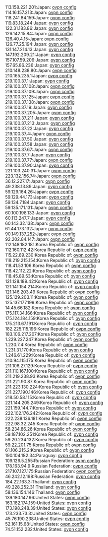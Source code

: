 113.158.221.201:Japan: [ovpn config](vpn/113_158_221_201.ovpn)  
114.16.157.213:Japan: [ovpn config](vpn/114_16_157_213.ovpn)  
118.241.84.159:Japan: [ovpn config](vpn/118_241_84_159.ovpn)  
119.83.18.244:Japan: [ovpn config](vpn/119_83_18_244.ovpn)  
122.31.183.86:Japan: [ovpn config](vpn/122_31_183_86.ovpn)  
126.142.15.84:Japan: [ovpn config](vpn/126_142_15_84.ovpn)  
126.40.4.15:Japan: [ovpn config](vpn/126_40_4_15.ovpn)  
126.77.25.194:Japan: [ovpn config](vpn/126_77_25_194.ovpn)  
131.147.214.13:Japan: [ovpn config](vpn/131_147_214_13.ovpn)  
147.192.209.21:Japan: [ovpn config](vpn/147_192_209_21.ovpn)  
157.107.59.206:Japan: [ovpn config](vpn/157_107_59_206.ovpn)  
157.65.86.236:Japan: [ovpn config](vpn/157_65_86_236.ovpn)  
210.148.238.80:Japan: [ovpn config](vpn/210_148_238_80.ovpn)  
210.165.235.1:Japan: [ovpn config](vpn/210_165_235_1.ovpn)  
219.100.37.1:Japan: [ovpn config](vpn/219_100_37_1.ovpn)  
219.100.37.108:Japan: [ovpn config](vpn/219_100_37_108.ovpn)  
219.100.37.109:Japan: [ovpn config](vpn/219_100_37_109.ovpn)  
219.100.37.125:Japan: [ovpn config](vpn/219_100_37_125.ovpn)  
219.100.37.138:Japan: [ovpn config](vpn/219_100_37_138.ovpn)  
219.100.37.19:Japan: [ovpn config](vpn/219_100_37_19.ovpn)  
219.100.37.205:Japan: [ovpn config](vpn/219_100_37_205.ovpn)  
219.100.37.211:Japan: [ovpn config](vpn/219_100_37_211.ovpn)  
219.100.37.213:Japan: [ovpn config](vpn/219_100_37_213.ovpn)  
219.100.37.22:Japan: [ovpn config](vpn/219_100_37_22.ovpn)  
219.100.37.4:Japan: [ovpn config](vpn/219_100_37_4.ovpn)  
219.100.37.50:Japan: [ovpn config](vpn/219_100_37_50.ovpn)  
219.100.37.58:Japan: [ovpn config](vpn/219_100_37_58.ovpn)  
219.100.37.67:Japan: [ovpn config](vpn/219_100_37_67.ovpn)  
219.100.37.7:Japan: [ovpn config](vpn/219_100_37_7.ovpn)  
219.100.37.77:Japan: [ovpn config](vpn/219_100_37_77.ovpn)  
219.100.37.90:Japan: [ovpn config](vpn/219_100_37_90.ovpn)  
221.103.240.31:Japan: [ovpn config](vpn/221_103_240_31.ovpn)  
223.132.156.74:Japan: [ovpn config](vpn/223_132_156_74.ovpn)  
36.12.227.17:Japan: [ovpn config](vpn/36_12_227_17.ovpn)  
49.238.13.89:Japan: [ovpn config](vpn/49_238_13_89.ovpn)  
59.129.164.26:Japan: [ovpn config](vpn/59_129_164_26.ovpn)  
59.129.44.173:Japan: [ovpn config](vpn/59_129_44_173.ovpn)  
59.134.7.184:Japan: [ovpn config](vpn/59_134_7_184.ovpn)  
59.135.171.131:Japan: [ovpn config](vpn/59_135_171_131.ovpn)  
60.100.198.133:Japan: [ovpn config](vpn/60_100_198_133.ovpn)  
60.113.247.7:Japan: [ovpn config](vpn/60_113_247_7.ovpn)  
60.143.32.138:Japan: [ovpn config](vpn/60_143_32_138.ovpn)  
61.44.173.132:Japan: [ovpn config](vpn/61_44_173_132.ovpn)  
90.149.137.252:Japan: [ovpn config](vpn/90_149_137_252.ovpn)  
92.202.84.147:Japan: [ovpn config](vpn/92_202_84_147.ovpn)  
112.148.182.181:Korea Republic of: [ovpn config](vpn/112_148_182_181.ovpn)  
112.160.112.42:Korea Republic of: [ovpn config](vpn/112_160_112_42.ovpn)  
115.22.89.230:Korea Republic of: [ovpn config](vpn/115_22_89_230.ovpn)  
118.219.215.154:Korea Republic of: [ovpn config](vpn/118_219_215_154.ovpn)  
118.41.53.106:Korea Republic of: [ovpn config](vpn/118_41_53_106.ovpn)  
118.42.112.22:Korea Republic of: [ovpn config](vpn/118_42_112_22.ovpn)  
118.45.89.53:Korea Republic of: [ovpn config](vpn/118_45_89_53.ovpn)  
121.128.189.42:Korea Republic of: [ovpn config](vpn/121_128_189_42.ovpn)  
121.141.154.214:Korea Republic of: [ovpn config](vpn/121_141_154_214.ovpn)  
121.146.203.49:Korea Republic of: [ovpn config](vpn/121_146_203_49.ovpn)  
125.129.203.11:Korea Republic of: [ovpn config](vpn/125_129_203_11.ovpn)  
125.137.177.199:Korea Republic of: [ovpn config](vpn/125_137_177_199.ovpn)  
14.45.66.182:Korea Republic of: [ovpn config](vpn/14_45_66_182.ovpn)  
175.117.34.166:Korea Republic of: [ovpn config](vpn/175_117_34_166.ovpn)  
175.124.184.159:Korea Republic of: [ovpn config](vpn/175_124_184_159.ovpn)  
175.213.67.191:Korea Republic of: [ovpn config](vpn/175_213_67_191.ovpn)  
182.225.115.196:Korea Republic of: [ovpn config](vpn/182_225_115_196.ovpn)  
183.106.217.207:Korea Republic of: [ovpn config](vpn/183_106_217_207.ovpn)  
1.229.227.247:Korea Republic of: [ovpn config](vpn/1_229_227_247.ovpn)  
1.230.7.4:Korea Republic of: [ovpn config](vpn/1_230_7_4.ovpn)  
1.231.31.170:Korea Republic of: [ovpn config](vpn/1_231_31_170.ovpn)  
1.246.61.229:Korea Republic of: [ovpn config](vpn/1_246_61_229.ovpn)  
210.94.115.175:Korea Republic of: [ovpn config](vpn/210_94_115_175.ovpn)  
211.106.27.129:Korea Republic of: [ovpn config](vpn/211_106_27_129.ovpn)  
211.110.167.100:Korea Republic of: [ovpn config](vpn/211_110_167_100.ovpn)  
211.219.238.93:Korea Republic of: [ovpn config](vpn/211_219_238_93.ovpn)  
211.221.90.87:Korea Republic of: [ovpn config](vpn/211_221_90_87.ovpn)  
211.223.130.224:Korea Republic of: [ovpn config](vpn/211_223_130_224.ovpn)  
211.227.190.146:Korea Republic of: [ovpn config](vpn/211_227_190_146.ovpn)  
218.50.58.115:Korea Republic of: [ovpn config](vpn/218_50_58_115.ovpn)  
221.144.205.249:Korea Republic of: [ovpn config](vpn/221_144_205_249.ovpn)  
221.159.144.7:Korea Republic of: [ovpn config](vpn/221_159_144_7.ovpn)  
222.102.176.242:Korea Republic of: [ovpn config](vpn/222_102_176_242.ovpn)  
222.238.136.181:Korea Republic of: [ovpn config](vpn/222_238_136_181.ovpn)  
222.98.32.245:Korea Republic of: [ovpn config](vpn/222_98_32_245.ovpn)  
58.234.86.26:Korea Republic of: [ovpn config](vpn/58_234_86_26.ovpn)  
59.187.102.251:Korea Republic of: [ovpn config](vpn/59_187_102_251.ovpn)  
59.20.234.132:Korea Republic of: [ovpn config](vpn/59_20_234_132.ovpn)  
59.22.201.75:Korea Republic of: [ovpn config](vpn/59_22_201_75.ovpn)  
61.106.215.2:Korea Republic of: [ovpn config](vpn/61_106_215_2.ovpn)  
190.104.182.34:Paraguay: [ovpn config](vpn/190_104_182_34.ovpn)  
109.126.5.255:Russian Federation: [ovpn config](vpn/109_126_5_255.ovpn)  
178.163.94.9:Russian Federation: [ovpn config](vpn/178_163_94_9.ovpn)  
217.107.127.175:Russian Federation: [ovpn config](vpn/217_107_127_175.ovpn)  
46.242.12.198:Russian Federation: [ovpn config](vpn/46_242_12_198.ovpn)  
184.22.163.3:Thailand: [ovpn config](vpn/184_22_163_3.ovpn)  
49.228.252.31:Thailand: [ovpn config](vpn/49_228_252_31.ovpn)  
58.136.154.146:Thailand: [ovpn config](vpn/58_136_154_146.ovpn)  
139.180.147.96:United States: [ovpn config](vpn/139_180_147_96.ovpn)  
163.182.174.159:United States: [ovpn config](vpn/163_182_174_159.ovpn)  
173.198.248.39:United States: [ovpn config](vpn/173_198_248_39.ovpn)  
173.233.73.3:United States: [ovpn config](vpn/173_233_73_3.ovpn)  
45.76.190.238:United States: [ovpn config](vpn/45_76_190_238.ovpn)  
52.161.15.68:United States: [ovpn config](vpn/52_161_15_68.ovpn)  
74.51.152.232:United States: [ovpn config](vpn/74_51_152_232.ovpn)  
